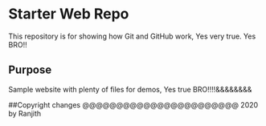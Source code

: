 # Starter Web Repo

This repository is for showing how Git and GitHub work, Yes very true. Yes BRO!!

## Purpose

Sample website with plenty of files for demos, Yes true BRO!!!!&&&&&&&&

##Copyright changes @@@@@@@@@@@@@@@@@@@@@@@ 2020 by Ranjith 
